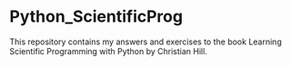 # Python_ScientificProg
This repository contains my answers and exercises to the book Learning Scientific Programming with Python by Christian Hill.
